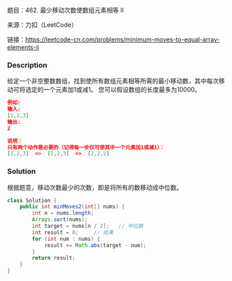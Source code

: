 题目：462. 最少移动次数使数组元素相等 II

来源：力扣（LeetCode）

链接：https://leetcode-cn.com/problems/minimum-moves-to-equal-array-elements-ii


### Description

给定一个非空整数数组，找到使所有数组元素相等所需的最小移动数，其中每次移动可将选定的一个元素加1或减1。 您可以假设数组的长度最多为10000。

```json
例如:
输入:
[1,2,3]
输出:
2

说明：
只有两个动作是必要的（记得每一步仅可使其中一个元素加1或减1）： 
[1,2,3]  =>  [2,2,3]  =>  [2,2,2]
```



### Solution

根据题意，移动次数最少的次数，即是将所有的数移动成中位数。

```java
class Solution {
    public int minMoves2(int[] nums) {
        int n = nums.length;
        Arrays.sort(nums);     
        int target = nums[n / 2];   // 中位数
        int result = 0;     // 结果
        for (int num : nums) {
            result += Math.abs(target - num);
        }
        return result;
    }
}
```





